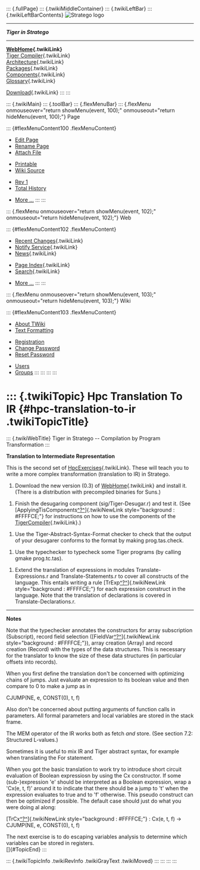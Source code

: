 ::: {.fullPage}
::: {.twikiMiddleContainer}
::: {.twikiLeftBar}
::: {.twikiLeftBarContents}
![Stratego
logo](../pub/Stratego/StrategoLogo/StrategoLogoTextlessWhite-100px.png)

------------------------------------------------------------------------

***Tiger in Stratego***

------------------------------------------------------------------------

**[WebHome](WebHome){.twikiLink}**\
[Tiger Compiler](TigerCompiler){.twikiLink}\
[Architecture](CompilerArchitecture){.twikiLink}\
[Packages](CompilerPackages){.twikiLink}\
[Components](CompilerComponent){.twikiLink}\
[Glossary](WebGlossary){.twikiLink}

[Download](DownloadAndInstallation){.twikiLink}
:::
:::

::: {.twikiMain}
::: {.toolBar}
::: {.flexMenuBar}
::: {.flexMenu onmouseover="return showMenu(event, 100);" onmouseout="return hideMenu(event, 100);"}
Page

::: {#flexMenuContent100 .flexMenuContent}
-   [Edit
    Page](http://www.program-transformation.org/edit/Tiger/HpcTranslationToIR?t=1536826699)
-   [Rename
    Page](http://www.program-transformation.org/rename/Tiger/HpcTranslationToIR)
-   [Attach
    File](http://www.program-transformation.org/attach/Tiger/HpcTranslationToIR)

<!-- -->

-   [Printable](http://www.program-transformation.org/view/Tiger/HpcTranslationToIR?skin=print.pattern)
-   [Wiki
    Source](http://www.program-transformation.org/view/Tiger/HpcTranslationToIR?skin=text&raw=on&contenttype=text/plain)

<!-- -->

-   [Rev
    1](http://www.program-transformation.org/view/Tiger/HpcTranslationToIR?rev=1.1)
-   [Total
    History](http://www.program-transformation.org/rdiff/Tiger/HpcTranslationToIR)

<!-- -->

-   [More
    \...](http://www.program-transformation.org/oops/Tiger/HpcTranslationToIR?template=oopsmore&param1=1.1&param2=1.1)
:::
:::

::: {.flexMenu onmouseover="return showMenu(event, 102);" onmouseout="return hideMenu(event, 102);"}
Web

::: {#flexMenuContent102 .flexMenuContent}
-   [Recent Changes](WebChanges){.twikiLink}
-   [Notify Service](WebNotify){.twikiLink}
-   [News](WebNews){.twikiLink}

<!-- -->

-   [Page Index](WebIndex){.twikiLink}
-   [Search](WebSearch){.twikiLink}

<!-- -->

-   [More
    \...](http://www.program-transformation.org/oops/Tiger/HpcTranslationToIR?template=oopsmore&param1=1.1&param2=1.1)
:::
:::

::: {.flexMenu onmouseover="return showMenu(event, 103);" onmouseout="return hideMenu(event, 103);"}
Wiki

::: {#flexMenuContent103 .flexMenuContent}
-   [About
    TWiki](http://www.program-transformation.org/view/TWiki/WebHome)
-   [Text
    Formatting](http://www.program-transformation.org/view/TWiki/TextFormattingRules)

<!-- -->

-   [Registration](http://www.program-transformation.org/view/TWiki/TWikiRegistration)
-   [Change
    Password](http://www.program-transformation.org/view/TWiki/ChangePassword)
-   [Reset
    Password](http://www.program-transformation.org/view/TWiki/ResetPassword)

<!-- -->

-   [Users](http://www.program-transformation.org/view/Main/TWikiUsers)
-   [Groups](http://www.program-transformation.org/view/Main/TWikiGroups)
:::
:::
:::
:::

::: {.twikiTopic}
Hpc Translation To IR {#hpc-translation-to-ir .twikiTopicTitle}
=====================

::: {.twikiWebTitle}
Tiger in Stratego \-- Compilation by Program Transformation
:::

**Translation to Intermediate Representation**

This is the second set of [HpcExercises](HpcExercises){.twikiLink}.
These will teach you to write a more complex transformation (translation
to IR) in Stratego.

1.  Download the new version (0.3) of [WebHome](WebHome){.twikiLink} and
    install it. (There is a distribution with precompiled binaries for
    Suns.)

<!-- -->

1.  Finish the desugaring component (sig/Tiger-Desugar.r) and test it.
    (See
    [ApplyingTisComponents[^?^](http://www.program-transformation.org/edit/Tiger/ApplyingTisComponents?topicparent=Tiger.HpcTranslationToIR)]{.twikiNewLink
    style="background : #FFFFCE;"} for instructions on how to use the
    components of the [TigerCompiler](TigerCompiler){.twikiLink}.)

<!-- -->

1.  Use the Tiger-Abstract-Syntax-Format checker to check that the
    output of your desugarer conforms to the format by making
    prog.tas.check.

<!-- -->

1.  Use the typechecker to typecheck some Tiger programs (by calling
    gmake prog.tc.tas).

<!-- -->

1.  Extend the translation of expressions in modules
    Translate-Expressions.r and Translate-Statements.r to cover all
    constructs of the language. This entails writing a rule
    [TrExp[^?^](http://www.program-transformation.org/edit/Tiger/TrExp?topicparent=Tiger.HpcTranslationToIR)]{.twikiNewLink
    style="background : #FFFFCE;"} for each expression construct in the
    language. Note that the translation of declarations is covered in
    Translate-Declarations.r.

------------------------------------------------------------------------

**Notes**

Note that the typechecker annotates the constructors for array
subscription (Subscript), record field selection
([FieldVar[^?^](http://www.program-transformation.org/edit/Tiger/FieldVar?topicparent=Tiger.HpcTranslationToIR)]{.twikiNewLink
style="background : #FFFFCE;"}), array creation (Array) and record
creation (Record) with the types of the data structures. This is
necessary for the translator to know the size of these data structures
(in particular offsets into records).

When you first define the translation don\'t be concerned with
optimizing chains of jumps. Just evaluate an expression to its boolean
value and then compare to 0 to make a jump as in

CJUMP(NE, e, CONST(0), t, f)

Also don\'t be concerned about putting arguments of function calls in
parameters. All formal parameters and local variables are stored in the
stack frame.

The MEM operator of the IR works both as fetch *and* store. (See section
7.2: Structured L-values.)

Sometimes it is useful to mix IR and Tiger abstract syntax, for example
when translating the For statement.

When you got the basic translation to work try to introduce short
circuit evaluation of Boolean expressiosn by using the Cx constructor.
If some (sub-)expression \'e\' should be interpreted as a Boolean
expression, wrap a \'Cx(e, t, f)\' around it to indicate that there
should be a jump to \'t\' when the expression evaluates to true and to
\'f\' otherwise. This pseudo construct can then be optimized if
possible. The default case should just do what you were doing al along:

[TrCx[^?^](http://www.program-transformation.org/edit/Tiger/TrCx?topicparent=Tiger.HpcTranslationToIR)]{.twikiNewLink
style="background : #FFFFCE;"} : Cx(e, t, f) -\> CJUMP(NE, e, CONST(0),
t, f)

The next exercise is to do escaping variables analysis to determine
which variables can be stored in registers.\
[]{#TopicEnd}
:::

::: {.twikiTopicInfo .twikiRevInfo .twikiGrayText .twikiMoved}
:::
:::
:::
:::
